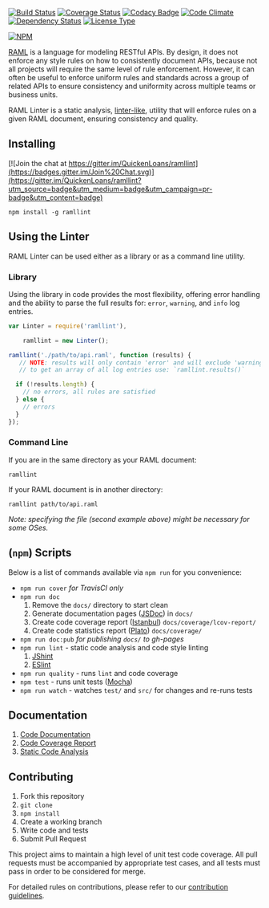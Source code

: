 [![Build Status](https://travis-ci.org/QuickenLoans/ramllint.svg)](https://travis-ci.org/QuickenLoans/ramllint)
[![Coverage Status](https://coveralls.io/repos/QuickenLoans/ramllint/badge.svg?branch=master)](https://coveralls.io/r/QuickenLoans/ramllint?branch=master)
[![Codacy Badge](https://www.codacy.com/project/badge/48c42e8f334e4dd9b3bccb96c3559f48)](https://www.codacy.com/app/QuickenLoans/ramllint)
[![Code Climate](https://codeclimate.com/github/QuickenLoans/ramllint/badges/gpa.svg)](https://codeclimate.com/github/QuickenLoans/ramllint)
[![Dependency Status](https://img.shields.io/david/QuickenLoans/ramllint.svg?style=flat-rounded)](https://david-dm.org/QuickenLoans/ramllint)
[![License Type](https://img.shields.io/badge/license-MIT-blue.svg)](LICENSE.md)

[![NPM](https://nodei.co/npm/ramllint.png)](https://npmjs.org/package/ramllint)

[RAML](http://raml.org) is a language for modeling RESTful APIs. By design,
it does not enforce any style rules on how to consistently document APIs,
because not all projects will require the same level of rule enforcement.
However, it can often be useful to enforce uniform rules and standards across a
group of related APIs to ensure consistency and uniformity across multiple teams
or business units.

RAML Linter is a static analysis, [linter-like](http://en.wikipedia.org/wiki/Lint_%28software%29),
utility that will enforce rules on a given RAML document, ensuring
consistency and quality.

## Installing

[![Join the chat at https://gitter.im/QuickenLoans/ramllint](https://badges.gitter.im/Join%20Chat.svg)](https://gitter.im/QuickenLoans/ramllint?utm_source=badge&utm_medium=badge&utm_campaign=pr-badge&utm_content=badge)

````
npm install -g ramllint
````

## Using the Linter

RAML Linter can be used either as a library or as a command line utility.

### Library

Using the library in code provides the most flexibility, offering error
handling and the ability to parse the full results for: `error`, `warning`, and
`info` log entries.

```js
var Linter = require('ramllint'),

    ramllint = new Linter();

ramllint('./path/to/api.raml', function (results) {
   // NOTE: results will only contain 'error' and will exclude 'warning' and 'info'
   // to get an array of all log entries use: `ramllint.results()`

  if (!results.length) {
    // no errors, all rules are satisfied
  } else {
    // errors
  }
});
```

### Command Line

If you are in the same directory as your RAML document:

```
ramllint
```

If your RAML document is in another directory:

```
ramllint path/to/api.raml
```

*Note: specifying the file (second example above) might be necessary for some OSes.*

## (`npm`) Scripts

Below is a list of commands available via `npm run` for you convenience:

  + `npm run cover` *for TravisCI only*
  + `npm run doc`
    1. Remove the `docs/` directory to start clean
    2. Generate documentation pages ([JSDoc](https://github.com/jsdoc3/jsdoc)) in `docs/`
    3. Create code coverage report ([Istanbul](https://github.com/gotwarlost/istanbul)) `docs/coverage/lcov-report/`
    4. Create code statistics report ([Plato](https://github.com/es-analysis/plato)) `docs/coverage/`
  + `npm run doc:pub` *for publishing `docs/` to gh-pages*
  + `npm run lint` - static code analysis and code style linting
    1. [JShint](https://github.com/jshint/jshint)
    2. [ESlint](https://github.com/eslint/eslint)
  + `npm run quality` - runs `lint` and code coverage
  + `npm test` - runs unit tests ([Mocha](https://github.com/mochajs/mocha))
  + `npm run watch` - watches `test/` and `src/` for changes and re-runs tests

## Documentation

  1. [Code Documentation](http://QuickenLoans.github.io/ramllint/)
  2. [Code Coverage Report](http://QuickenLoans.github.io/ramllint/coverage/lcov-report/)
  3. [Static Code Analysis](http://QuickenLoans.github.io/ramllint/stats/)

## Contributing

  1. Fork this repository
  2. `git clone`
  3. `npm install`
  4. Create a working branch
  5. Write code and tests
  6. Submit Pull Request

This project aims to maintain a high level of unit test code coverage. All pull
requests must be accompanied by appropriate test cases, and all tests must pass
in order to be considered for merge.

For detailed rules on contributions, please refer to our
[contribution guidelines](CONTRIBUTING.md).
